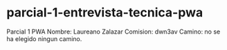 # parcial-1-entrevista-tecnica-pwa
 Parcial 1 PWA
Nombre: Laureano Zalazar
Comision: dwn3av
Camino: no se ha elegido ningun camino.